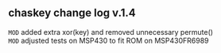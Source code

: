 ## chaskey change log v.1.4

`MOD` added extra xor(key) and removed unnecessary permute()<br>
`MOD` adjusted tests on MSP430 to fit ROM on MSP430FR6989<br>
